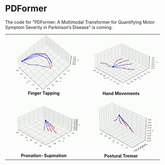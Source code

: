 # PDFormer
The code for "PDFormer: A Multimodal Transformer for Quantifying Motor Symptom Severity in Parkinson’s Disease" is coming.

<table>
  <tr>
    <td align="center">
      <img src="demos/finger_tapping.gif" width="300"/><br/>
      <b>Finger Tapping</b>
    </td>
    <td align="center">
      <img src="demos/hand_movements.gif" width="300"/><br/>
      <b>Hand Movements</b>
    </td>
  </tr>
  <tr>
    <td align="center">
      <img src="demos/Pronation-supination.gif" width="300"/><br/>
      <b>Pronation-Supination</b>
    </td>
    <td align="center">
      <img src="demos/postural_tremor.gif" width="300"/><br/>
      <b>Postural Tremor</b>
    </td>
  </tr>
</table>
